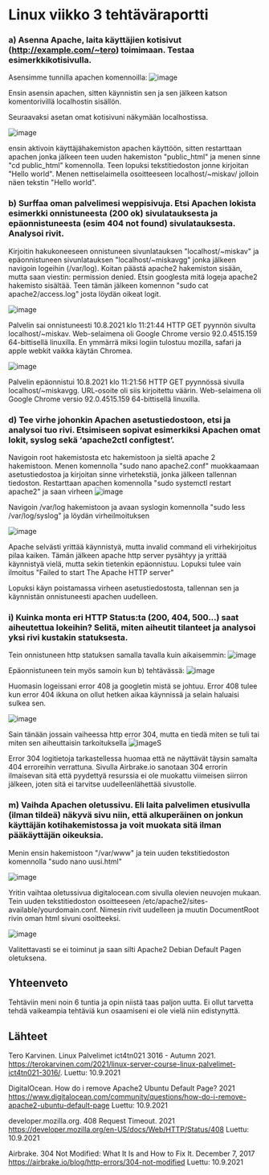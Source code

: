 # Linux viikko 3 tehtäväraportti

### a) Asenna Apache, laita käyttäjien kotisivut (http://example.com/~tero) toimimaan. Testaa esimerkkikotisivulla.
Asensimme tunnilla apachen komennoilla:
![image](https://user-images.githubusercontent.com/78149945/132819195-33663e01-1163-4b1f-bc0a-bd9d1aed6615.png)

Ensin asensin apachen, sitten käynnistin sen ja sen jälkeen katson komentorivillä localhostin sisällön.

Seuraavaksi asetan omat kotisivuni näkymään localhostissa.

![image](https://user-images.githubusercontent.com/78149945/132822656-81fa6388-b972-45ef-b9c6-da898b285d7d.png)

ensin aktivoin käyttäjähakemiston apachen käyttöön, sitten restarttaan apachen jonka jälkeen teen uuden hakemiston "public_html" ja menen sinne "cd public_html" komennolla. Teen lopuksi tekstitiedoston jonne kirjoitan "Hello world". Menen nettiselaimella osoitteeseen localhost/~miskav/ jolloin näen tekstin "Hello world".

### b) Surffaa oman palvelimesi weppisivuja. Etsi Apachen lokista esimerkki onnistuneesta (200 ok) sivulatauksesta ja epäonnistuneesta (esim 404 not found) sivulatauksesta. Analysoi rivit.

Kirjoitin hakukoneeseen onnistuneen sivunlatauksen "localhost/~miskav" ja epäonnistuneen sivunlatauksen "localhost/~miskavgg" jonka jälkeen navigoin logeihin (/var/log). Koitan päästä  apache2 hakemiston sisään, mutta saan viestin: permission denied. Etsin googlesta mitä logeja apache2 hakemisto sisältää. Teen tämän jälkeen komennon "sudo cat apache2/access.log" josta löydän oikeat logit.

![image](https://user-images.githubusercontent.com/78149945/132829213-b5acfa14-4496-42fc-821d-e3f79a67cd51.png)

Palvelin sai onnistuneesti 10.8.2021 klo 11:21:44 HTTP GET pyynnön sivulta localhost/~miskav. Web-selaimena oli Google Chrome versio 92.0.4515.159 64-bittisellä linuxilla. En ymmärrä miksi logiin tulostuu mozilla, safari ja apple webkit vaikka käytän Chromea.

![image](https://user-images.githubusercontent.com/78149945/132829372-350f41b8-c192-476d-bb6a-26ad5a818d2a.png)

Palvelin epäonnistui 10.8.2021 klo 11:21:56 HTTP GET pyynnössä sivulla localhost/~miskavgg. URL-osoite oli siis kirjoitettu väärin. Web-selaimena oli Google Chrome versio 92.0.4515.159 64-bittisellä linuxilla. 

### d) Tee virhe johonkin Apachen asetustiedostoon, etsi ja analysoi tuo rivi. Etsimiseen sopivat esimerkiksi Apachen omat lokit, syslog sekä ‘apache2ctl configtest’.

Navigoin root hakemistosta etc hakemistoon ja sieltä apache 2 hakemistoon. Menen komennolla "sudo nano apache2.conf" muokkaamaan asetustiedostoa ja kirjoitan sinne virhetekstiä, jonka jälkeen tallennan tiedoston. Restarttaan apachen komennolla "sudo systemctl restart apache2" ja saan virheen
![image](https://user-images.githubusercontent.com/78149945/132832473-fc9e49ee-39ce-4750-8c95-12dbe65cd6fd.png)

Navigoin /var/log hakemistoon ja avaan syslogin komennolla "sudo less /var/log/syslog" ja löydän virheilmoituksen

![image](https://user-images.githubusercontent.com/78149945/132834135-9ad70098-7dc7-4868-ae6b-656d74f56fcb.png)

Apache selvästi yrittää käynnistyä, mutta invalid command eli virhekirjoitus pilaa kaiken. Tämän jälkeen apache http server pysähtyy ja yrittää käynnistyä vielä, mutta sekin tietenkin epäonnistuu. Lopuksi tulee vain ilmoitus "Failed to start The Apache HTTP server"

Lopuksi käyn poistamassa virheen asetustiedostosta, tallennan sen ja käynnistän onnistuneesti apachen uudelleen.

### i) Kuinka monta eri HTTP Status:ta (200, 404, 500…) saat aiheutettua lokeihin? Selitä, miten aiheutit tilanteet ja analysoi yksi rivi kustakin statuksesta.

Tein onnistuneen http statuksen samalla tavalla kuin aikaisemmin:
![image](https://user-images.githubusercontent.com/78149945/132845856-d2cf065b-e324-4385-937e-529d008c078d.png)

Epäonnistuneen tein myös samoin kun b) tehtävässä:
![image](https://user-images.githubusercontent.com/78149945/132845957-313ec9ec-5506-4370-9a36-f2011e067667.png)

Huomasin logeissani error 408 ja googletin mistä se johtuu. Error 408 tulee kun error 404 ikkuna on ollut hetken aikaa käynnissä ja selain haluaisi sulkea sen.

![image](https://user-images.githubusercontent.com/78149945/132847993-8c815501-c8db-4115-a2b2-0da16bb7c8f7.png)


Sain tänään jossain vaiheessa http error 304, mutta en tiedä miten se tuli tai miten sen aiheuttaisin tarkoituksella
![image](https://user-images.githubusercontent.com/78149945/132846342-43cf02f8-e1e0-4ffe-999f-f6349c5f7906.png)S

Error 304 logitietoja tarkastellessa huomaa että ne näyttävät täysin samalta 404 erroreihin verrattuna. Sivulla Airbrake.io sanotaan 304 errorin ilmaisevan sitä että pyydettyä resurssia ei ole muokattu viimeisen siirron jälkeen, joten sitä ei tarvitse uudelleenlähettää sivustolle.

### m) Vaihda Apachen oletussivu. Eli laita palvelimen etusivulla (ilman tildeä) näkyvä sivu niin, että alkuperäinen on jonkun käyttäjän kotihakemistossa ja voit muokata sitä ilman pääkäyttäjän oikeuksia.

Menin ensin hakemistoon "/var/www" ja tein uuden tekstitiedoston komennolla "sudo nano uusi.html"

![image](https://user-images.githubusercontent.com/78149945/132858445-8328d42c-8704-4704-bf2e-32426bbdd646.png)

Yritin vaihtaa oletussivua digitalocean.com sivulla olevien neuvojen mukaan. Tein uuden tekstitiedoston osoitteeseen /etc/apache2/sites-available/yourdomain.conf. Nimesin rivit uudelleen ja muutin DocumentRoot rivin oman html sivuni osoitteeksi.

![image](https://user-images.githubusercontent.com/78149945/132858817-920a426b-3aaa-4ab4-9311-e643d49175df.png)

Valitettavasti se ei toiminut ja saan silti Apache2 Debian Default Pagen oletuksena.

## Yhteenveto

Tehtäviin meni noin 6 tuntia ja opin niistä taas paljon uutta. Ei ollut tarvetta tehdä vaikeampia tehtäviä kun osaamiseni ei ole vielä niin edistynyttä.

## Lähteet

Tero Karvinen. Linux Palvelimet ict4tn021 3016 - Autumn 2021. https://terokarvinen.com/2021/linux-server-course-linux-palvelimet-ict4tn021-3016/. Luettu: 10.9.2021

DigitalOcean. How do i remove Apache2 Ubuntu Default Page? 2021 https://www.digitalocean.com/community/questions/how-do-i-remove-apache2-ubuntu-default-page Luettu: 10.9.2021

developer.mozilla.org. 408 Request Timeout. 2021 https://developer.mozilla.org/en-US/docs/Web/HTTP/Status/408
Luettu: 10.9.2021

Airbrake. 304 Not Modified: What It Is and How to Fix It. December 7, 2017 https://airbrake.io/blog/http-errors/304-not-modified Luettu: 10.9.2021
